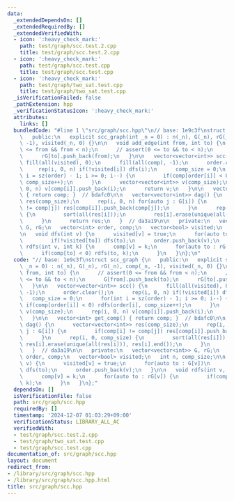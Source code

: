 ```yaml
---
data:
  _extendedDependsOn: []
  _extendedRequiredBy: []
  _extendedVerifiedWith:
  - icon: ':heavy_check_mark:'
    path: test/graph/scc.test.2.cpp
    title: test/graph/scc.test.2.cpp
  - icon: ':heavy_check_mark:'
    path: test/graph/scc.test.cpp
    title: test/graph/scc.test.cpp
  - icon: ':heavy_check_mark:'
    path: test/graph/two_sat.test.cpp
    title: test/graph/two_sat.test.cpp
  _isVerificationFailed: false
  _pathExtension: hpp
  _verificationStatusIcon: ':heavy_check_mark:'
  attributes:
    links: []
  bundledCode: "#line 1 \"src/graph/scc.hpp\"\n// base: 1e9c3f\nstruct scc_graph {\n\
    \   public:\n   explicit scc_graph(int _n = 0) : n(_n), G(_n), rG(_n), comp(_n,\
    \ -1), visited(_n, 0) {}\n\n   void add_edge(int from, int to) {\n      // assert(0\
    \ <= from && from < n);\n      // assert(0 <= to && to < n);\n      G[from].push_back(to);\n\
    \      rG[to].push_back(from);\n   }\n\n   vector<vector<int>> scc() {\n     \
    \ fill(all(visited), 0);\n      fill(all(comp), -1);\n      order.clear();\n \
    \     rep(i, 0, n) if(!visited[i]) dfs(i);\n      comp_size = 0;\n      for(int\
    \ i = sz(order) - 1; i >= 0; i--) {\n         if(comp[order[i]] < 0) rdfs(order[i],\
    \ comp_size++);\n      }\n      vector<vector<int>> v(comp_size);\n      rep(i,\
    \ 0, n) v[comp[i]].push_back(i);\n      return v;\n   }\n\n   vector<int> get_comp()\
    \ { return comp; }  // bdafc0\n\n   vector<vector<int>> dag() {\n      vector<vector<int>>\
    \ res(comp_size);\n      rep(i, 0, n) for(auto j : G[i]) {\n         if(comp[i]\
    \ != comp[j]) res[comp[i]].push_back(comp[j]);\n      }\n      rep(i, 0, comp_size)\
    \ {\n         sort(all(res[i]));\n         res[i].erase(unique(all(res[i])), res[i].end());\n\
    \      }\n      return res;\n   }  // da3a19\n\n   private:\n   vector<vector<int>>\
    \ G, rG;\n   vector<int> order, comp;\n   vector<bool> visited;\n   int n, comp_size;\n\
    \n   void dfs(int v) {\n      visited[v] = true;\n      for(auto to : G[v])\n\
    \         if(!visited[to]) dfs(to);\n      order.push_back(v);\n   }\n\n   void\
    \ rdfs(int v, int k) {\n      comp[v] = k;\n      for(auto to : rG[v]) {\n   \
    \      if(comp[to] < 0) rdfs(to, k);\n      }\n   }\n};\n"
  code: "// base: 1e9c3f\nstruct scc_graph {\n   public:\n   explicit scc_graph(int\
    \ _n = 0) : n(_n), G(_n), rG(_n), comp(_n, -1), visited(_n, 0) {}\n\n   void add_edge(int\
    \ from, int to) {\n      // assert(0 <= from && from < n);\n      // assert(0\
    \ <= to && to < n);\n      G[from].push_back(to);\n      rG[to].push_back(from);\n\
    \   }\n\n   vector<vector<int>> scc() {\n      fill(all(visited), 0);\n      fill(all(comp),\
    \ -1);\n      order.clear();\n      rep(i, 0, n) if(!visited[i]) dfs(i);\n   \
    \   comp_size = 0;\n      for(int i = sz(order) - 1; i >= 0; i--) {\n        \
    \ if(comp[order[i]] < 0) rdfs(order[i], comp_size++);\n      }\n      vector<vector<int>>\
    \ v(comp_size);\n      rep(i, 0, n) v[comp[i]].push_back(i);\n      return v;\n\
    \   }\n\n   vector<int> get_comp() { return comp; }  // bdafc0\n\n   vector<vector<int>>\
    \ dag() {\n      vector<vector<int>> res(comp_size);\n      rep(i, 0, n) for(auto\
    \ j : G[i]) {\n         if(comp[i] != comp[j]) res[comp[i]].push_back(comp[j]);\n\
    \      }\n      rep(i, 0, comp_size) {\n         sort(all(res[i]));\n        \
    \ res[i].erase(unique(all(res[i])), res[i].end());\n      }\n      return res;\n\
    \   }  // da3a19\n\n   private:\n   vector<vector<int>> G, rG;\n   vector<int>\
    \ order, comp;\n   vector<bool> visited;\n   int n, comp_size;\n\n   void dfs(int\
    \ v) {\n      visited[v] = true;\n      for(auto to : G[v])\n         if(!visited[to])\
    \ dfs(to);\n      order.push_back(v);\n   }\n\n   void rdfs(int v, int k) {\n\
    \      comp[v] = k;\n      for(auto to : rG[v]) {\n         if(comp[to] < 0) rdfs(to,\
    \ k);\n      }\n   }\n};"
  dependsOn: []
  isVerificationFile: false
  path: src/graph/scc.hpp
  requiredBy: []
  timestamp: '2024-12-07 01:03:29+09:00'
  verificationStatus: LIBRARY_ALL_AC
  verifiedWith:
  - test/graph/scc.test.2.cpp
  - test/graph/two_sat.test.cpp
  - test/graph/scc.test.cpp
documentation_of: src/graph/scc.hpp
layout: document
redirect_from:
- /library/src/graph/scc.hpp
- /library/src/graph/scc.hpp.html
title: src/graph/scc.hpp
---
```

